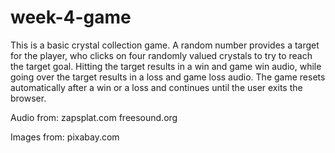 # week-4-game

This is a basic crystal collection game. A random number provides a target for the player, who clicks on four randomly valued
crystals to try to reach the target goal. Hitting the target results in a win and game win audio, while going over the target
results in a loss and game loss audio.  The game resets automatically after a win or a loss and continues until the user
exits the browser.

Audio from: 
  zapsplat.com
  freesound.org
  
Images from:
  pixabay.com
